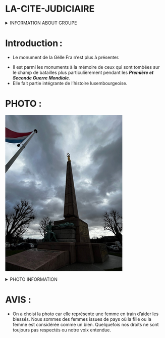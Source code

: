 # LA-CITE-JUDICIAIRE

<details><summary>INFORMATION ABOUT GROUPE</summary>
<p>
  Groupe:
  * Daniel
  * Ali
  * David
  * Eliary
</p>
</details>

#  Introduction : 
* Le monument de la Gëlle Fra n’est plus à présenter.  

- Il est parmi les monuments à la mémoire de ceux qui sont tombées sur le champ de batailles plus particulièrement pendant les ***Première et Seconde Guerre Mondiale***.
- Elle fait partie intégrante de l’histoire luxembourgeoise.  

# PHOTO :
![Le-monument-de-la-Gelle-Fra](https://github.com/Ayman628/Le-monument-de-la-Gelle-Fra/blob/Le-monument-de-la-Gelle-Fra/MicrosoftTeams-image.png)

<details><summary>PHOTO INFORMATION</summary>
<p>

* > Photo prise à la place de la constitution 27/01/2022.
* > Nom des reporters : KEZA Ornella Imma/LI Anni /KANG Ruxi

</p>
</details>

# AVIS :
* On a choisi la photo car elle représente une femme en train d’aider les blessés. Nous sommes des femmes issues de pays où la fille ou la femme est considérée comme un bien. Quelquefois nos droits ne sont toujours pas respectés ou notre voix entendue.  
